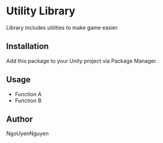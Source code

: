 # Utility Library

Library includes utilities to make game easier.

## Installation

Add this package to your Unity project via Package Manager.

## Usage

- Function A
- Function B

## Author

NgoUyenNguyen